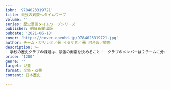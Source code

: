 ```yaml
---
isbn: '9784023319721'
title: 最強の剣豪へタイムワープ
volume: ''
series: 歴史漫画タイムワープシリーズ
publisher: 朝日新聞出版
pubdate: '2021-06-18'
cover: 'https://cover.openbd.jp/9784023319721.jpg'
author: チーム・ガリレオ／著 イセケヌ／著 河合敦／監修
description: >-
  学校の歴史クラブの課題は、最強の剣豪を決めること！　クラブのメンバーは２チームに分かれ、強い剣豪を探すタイムワープの旅へ。宮本武蔵や沖田総司など、歴史上の名だたる剣豪たちと出会い、その強さを確かめる歴史クラブのメンバーたち。そして、選ばれた８人の剣豪による最強決定トーナメント戦が始まる。最後まで勝ち残るのはいったい誰だ？　コラムでは、剣術の歴史や日本史の中での剣豪たちの活躍、さらに日本刀についてもくわしく学ぶことができる。
price: '1200'
genre: ''
target: 児童
format: 全集・双書
content: 日本歴史

---
```

